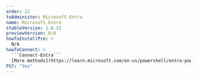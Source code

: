 ```yaml
---
order: 22
toAdminister: Microsoft Entra
name: Microsoft.Entra
stableVersion: 1.0.12
previewVersion: N/A
howToInstallPre: >
  N/A
howToConnect: >
  ```Connect-Entra```
  [More methods](https://learn.microsoft.com/en-us/powershell/entra-powershell/installation)
PS7: "Yes"
---
```

